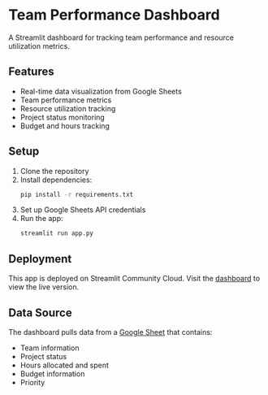 # Team Performance Dashboard

A Streamlit dashboard for tracking team performance and resource utilization metrics.

## Features

- Real-time data visualization from Google Sheets
- Team performance metrics
- Resource utilization tracking
- Project status monitoring
- Budget and hours tracking

## Setup

1. Clone the repository
2. Install dependencies:
   ```bash
   pip install -r requirements.txt
   ```
3. Set up Google Sheets API credentials
4. Run the app:
   ```bash
   streamlit run app.py
   ```

## Deployment

This app is deployed on Streamlit Community Cloud. Visit the [dashboard](https://avishalyadav-team-performance.streamlit.app/) to view the live version.

## Data Source

The dashboard pulls data from a [Google Sheet](https://docs.google.com/spreadsheets/d/14C8o2dzUF5eUpUvjgzSlebpma0m-Zqh_tnOqD4JGGyY/edit?gid=0#gid=0) that contains:
- Team information
- Project status
- Hours allocated and spent
- Budget information
- Priority
